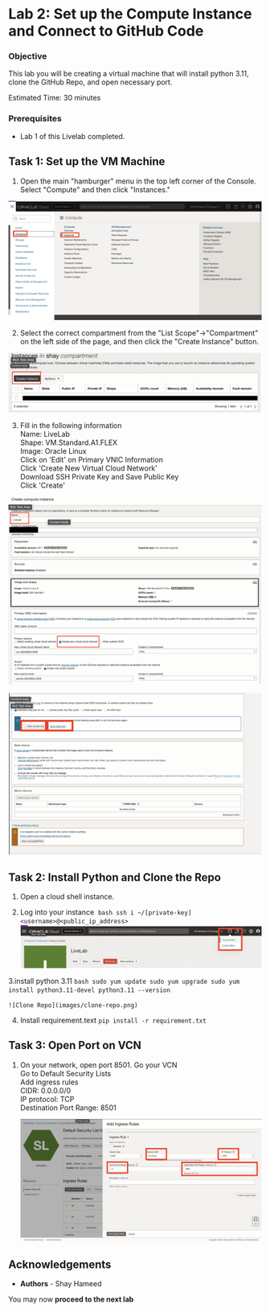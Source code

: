 # Lab 2: Set up the Compute Instance and Connect to GitHub Code

### Objective 
This lab you will be creating a virtual machine that will install python 3.11, clone the GitHub Repo, and open necessary port. 

Estimated Time: 30 minutes

### Prerequisites
* Lab 1 of this Livelab completed.

## Task 1: Set up the VM Machine

1. Open the main "hamburger" menu in the top left corner of the Console. Select "Compute" and then click "Instances." <br>

![Selecting Compute from Hamburger Menu](images/hamburger-menu-compute.png)

2. Select the correct compartment from the "List Scope"→"Compartment" on the left side of the page, and then click the "Create Instance" button. <br>

![Clicking Create Compute Instance Button](images/create-instance.png)

3. Fill in the following information <br>
    Name: LiveLab <br>
    Shape: VM.Standard.A1.FLEX <br>
    Image: Oracle Linux <br>
    Click on 'Edit' on Primary VNIC Information <br>
    Click 'Create New Virtual Cloud Network'  <br>
    Download SSH Private Key and Save Public Key  <br>
    Click 'Create' <br>

![Creation Page of the VM](images/on-creation-vm.png)

![Downloading the Private/Public Keys](images/download-private-public-key.png)

## Task 2: Install Python and Clone the Repo

1. Open a cloud shell instance.

2. Log into your instance 
    ```bash ssh i ~/[private-key] <username>@<public_ip_address>``` <br>
![Opening Cloud Shell](images/open-cloud-shell.png)

3.install python 3.11
    <copy>
    ```bash
    sudo yum update
    sudo yum upgrade
    sudo yum install python3.11-devel
    python3.11 --version
    ```
     </copy>
    
    ![Clone Repo](images/clone-repo.png)

4. Install requirement.text
    <copy>
    ```pip install -r requirement.txt```
    </copy>

## Task 3: Open Port on VCN

1. On your network, open port 8501.
   Go your VCN <br>
   Go to Default Security Lists <br>
   Add ingress rules <br>
    CIDR: 0.0.0.0/0 <br> 
    IP protocol: TCP <br>
    Destination Port Range: 8501 <br>

   ![Open Port 8501](images/vcn-port-opening.png)

## **Acknowledgements**

* **Authors** - Shay Hameed

You may now **proceed to the next lab**
